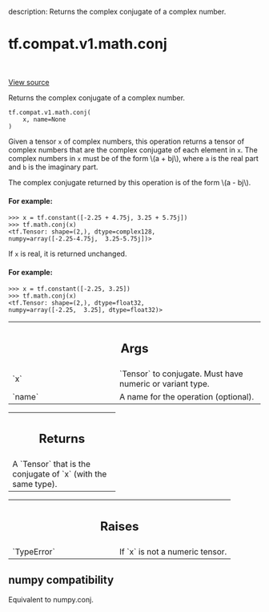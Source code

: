 description: Returns the complex conjugate of a complex number.

<div itemscope itemtype="http://developers.google.com/ReferenceObject">
<meta itemprop="name" content="tf.compat.v1.math.conj" />
<meta itemprop="path" content="Stable" />
</div>

# tf.compat.v1.math.conj

<!-- Insert buttons and diff -->

<table class="tfo-notebook-buttons tfo-api nocontent" align="left">

</table>

<a target="_blank" class="external" href="/code/stable/tensorflow/python/ops/math_ops.py">View source</a>



Returns the complex conjugate of a complex number.


<pre class="devsite-click-to-copy prettyprint lang-py tfo-signature-link">
<code>tf.compat.v1.math.conj(
    x, name=None
)
</code></pre>



<!-- Placeholder for "Used in" -->

Given a tensor `x` of complex numbers, this operation returns a tensor of
complex numbers that are the complex conjugate of each element in `x`. The
complex numbers in `x` must be of the form \\(a + bj\\), where `a` is the
real part and `b` is the imaginary part.

The complex conjugate returned by this operation is of the form \\(a - bj\\).

#### For example:



```
>>> x = tf.constant([-2.25 + 4.75j, 3.25 + 5.75j])
>>> tf.math.conj(x)
<tf.Tensor: shape=(2,), dtype=complex128,
numpy=array([-2.25-4.75j,  3.25-5.75j])>
```

If `x` is real, it is returned unchanged.

#### For example:



```
>>> x = tf.constant([-2.25, 3.25])
>>> tf.math.conj(x)
<tf.Tensor: shape=(2,), dtype=float32,
numpy=array([-2.25,  3.25], dtype=float32)>
```

<!-- Tabular view -->
 <table class="responsive fixed orange">
<colgroup><col width="214px"><col></colgroup>
<tr><th colspan="2"><h2 class="add-link">Args</h2></th></tr>

<tr>
<td>
`x`<a id="x"></a>
</td>
<td>
`Tensor` to conjugate.  Must have numeric or variant type.
</td>
</tr><tr>
<td>
`name`<a id="name"></a>
</td>
<td>
A name for the operation (optional).
</td>
</tr>
</table>



<!-- Tabular view -->
 <table class="responsive fixed orange">
<colgroup><col width="214px"><col></colgroup>
<tr><th colspan="2"><h2 class="add-link">Returns</h2></th></tr>
<tr class="alt">
<td colspan="2">
A `Tensor` that is the conjugate of `x` (with the same type).
</td>
</tr>

</table>



<!-- Tabular view -->
 <table class="responsive fixed orange">
<colgroup><col width="214px"><col></colgroup>
<tr><th colspan="2"><h2 class="add-link">Raises</h2></th></tr>

<tr>
<td>
`TypeError`<a id="TypeError"></a>
</td>
<td>
If `x` is not a numeric tensor.
</td>
</tr>
</table>




 <section><devsite-expandable expanded>
 <h2 class="showalways">numpy compatibility</h2>

Equivalent to numpy.conj.

 </devsite-expandable></section>

